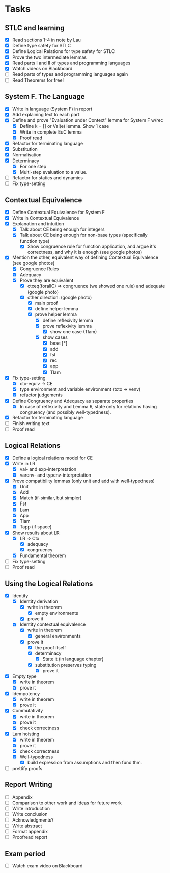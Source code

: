 # Tasks

## STLC and learning
- [x] Read sections 1-4 in note by Lau
- [x] Define type safety for STLC
- [x] Define Logical Relations for type safety for STLC
- [x] Prove the two intermediate lemmas
- [x] Read parts I and II of types and programming languages
- [x] Watch videos on Blackboard
- [ ] Read parts of types and programming languages again
- [ ] Read Theorems for free!

## System F. The Language
- [x] Write in language (System F) in report
- [x] Add explaining text to each part
- [x] Define and prove "Evaluation under Context" lemma for System F w/rec
  - [x] Define k = [] or Val(e) lemma. Show 1 case
  - [x] Write in complete EuC lemma
  - [x] Proof read
- [x] Refactor for terminating language
- [x] Substitution
- [x] Normalisation
- [x] Determinacy
  - [x] For one step
  - [x] Multi-step evaluation to a value.
- [ ] Refactor for statics and dynamics
- [ ] Fix type-setting

## Contextual Equivalence
- [x] Define Contextual Equivalence for System F
- [x] Write in Contextual Equivalence
- [x] Explanation and intuition
  - [x] Talk about CE being enough for integers
  - [x] Talk about CE being enough for non-base types (specifically function type)
    - [x] Show congruence rule for function application, and argue it's correctness, and why it is enough (see google photos)
- [x] Mention the other, equivalent way of defining Contextual Equivalence (see google photos)
  - [x] Congruence Rules
  - [x] Adequacy
  - [x] Prove they are equivalent
    - [x] ctxeq(forallC) => congruence (we showed one rule) and adequate (google photo)
    - [x] other direction: (google photo)
      - [x] main proof
      - [x] define helper lemma
      - [x] prove helper lemma
        - [x] define reflexivity lemma
        - [x] prove reflexivity lemma
          - [x] show one case (Tlam)
        - [x] show cases
          - [x] base [*]
          - [x] add
          - [x] fst
          - [x] rec
          - [x] app
          - [x] Tlam
- [x] Fix type-setting
  - [x] ctx-equiv -> CE
  - [x] type environment and variable environment (tctx -> venv)
  - [x] refactor judgements
- [x] Define Congruency and Adequacy as separate properties
  - [x] In case of reflexivity and Lemma 6, state only for relations having congruency (and possibly well-typedness).
- [x] Refactor for terminating language
- [ ] Finish writing text
- [ ] Proof read

## Logical Relations
- [x] Define a logical relations model for CE
- [x] Write in LR
  - [x] val- and exp-interpretation
  - [x] varenv- and typenv-interpretation
- [x] Prove compatibility lemmas (only unit and add with well-typedness)
  - [x] Unit
  - [x] Add
  - [x] Match (if-similar, but simpler)
  - [x] Fst
  - [x] Lam
  - [x] App
  - [x] Tlam
  - [x] Tapp (if space)
- [x] Show results about LR
  - [x] LR => Ctx
    - [x] adequacy
    - [x] congruency
  - [x] Fundamental theorem
- [ ] Fix type-setting
- [ ] Proof read

## Using the Logical Relations
- [x] Identity
  - [x] Identity derivation
    - [x] write in theorem
      - [x] empty environments
    - [x] prove it
  - [x] Identity contextual equivalence
    - [x] write in theorem
      - [x] general environments
    - [x] prove it
      - [x] the proof itself
      - [x] determinacy
        - [x] State it (in language chapter)
      - [x] substitution preserves typing
        - [x] prove it
- [x] Empty type
  - [x] write in theorem
  - [x] prove it
- [x] Idempotency
  - [x] write in theorem
  - [x] prove it
- [x] Commutativity
  - [x] write in theorem
  - [x] prove it
  - [x] check correctness
- [x] Lam hoisting
  - [x] write in theorem
  - [x] prove it
  - [x] check correctness
  - [x] Well-typedness
    - [x] build expression from assumptions and then fund thm.
- [ ] prettify proofs

## Report Writing
- [ ] Appendix
- [ ] Comparison to other work and ideas for future work
- [ ] Write introduction
- [ ] Write conclusion
- [ ] Acknowledgments?
- [ ] Write abstract
- [ ] Format appendix
- [ ] Proofread report

## Exam period
- [ ] Watch exam video on Blackboard